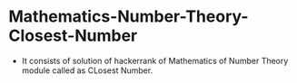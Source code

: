 # Mathematics-Number-Theory-Closest-Number
- It consists of solution of hackerrank of Mathematics of Number Theory module called as CLosest Number.
